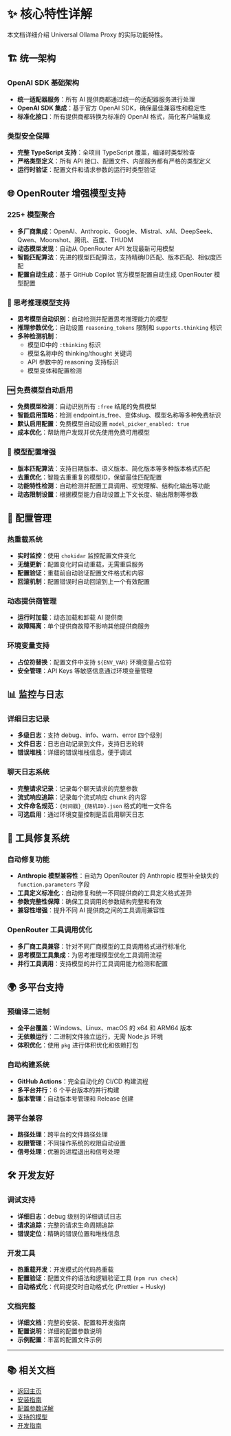 # ✨ 核心特性详解

本文档详细介绍 Universal Ollama Proxy 的实际功能特性。

## 🏗️ 统一架构

### OpenAI SDK 基础架构

- **统一适配器服务**：所有 AI 提供商都通过统一的适配器服务进行处理
- **OpenAI SDK 集成**：基于官方 OpenAI SDK，确保最佳兼容性和稳定性
- **标准化接口**：所有提供商都转换为标准的 OpenAI 格式，简化客户端集成

### 类型安全保障

- **完整 TypeScript 支持**：全项目 TypeScript 覆盖，编译时类型检查
- **严格类型定义**：所有 API 接口、配置文件、内部服务都有严格的类型定义
- **运行时验证**：配置文件和请求参数的运行时类型验证

## 🌐 OpenRouter 增强模型支持

### 225+ 模型聚合

- **多厂商集成**：OpenAI、Anthropic、Google、Mistral、xAI、DeepSeek、Qwen、Moonshot、腾讯、百度、THUDM
- **动态模型发现**：自动从 OpenRouter API 发现最新可用模型
- **智能匹配算法**：先进的模型匹配算法，支持精确ID匹配、版本匹配、相似度匹配
- **配置自动生成**：基于 GitHub Copilot 官方模型配置自动生成 OpenRouter 模型配置

### 🧠 思考推理模型支持

- **思考模型自动识别**：自动检测并配置思考推理能力的模型
- **推理参数优化**：自动设置 `reasoning_tokens` 限制和 `supports.thinking` 标识
- **多种检测机制**：
  - 模型ID中的 `:thinking` 标识
  - 模型名称中的 thinking/thought 关键词
  - API 参数中的 reasoning 支持标识
  - 模型变体和配置检测

### 🆓 免费模型自动启用

- **免费模型检测**：自动识别所有 `:free` 结尾的免费模型
- **智能启用策略**：检测 endpoint.is_free、变体slug、模型名称等多种免费标识
- **默认启用配置**：免费模型自动设置 `model_picker_enabled: true`
- **成本优化**：帮助用户发现并优先使用免费可用模型

### 🔄 模型配置增强

- **版本匹配算法**：支持日期版本、语义版本、简化版本等多种版本格式匹配
- **去重优化**：智能去重重复的模型ID，保留最佳匹配配置
- **功能特性检测**：自动检测并配置工具调用、视觉理解、结构化输出等功能
- **动态限制设置**：根据模型能力自动设置上下文长度、输出限制等参数

## 🔄 配置管理

### 热重载系统

- **实时监控**：使用 `chokidar` 监控配置文件变化
- **无缝更新**：配置变化时自动重载，无需重启服务
- **配置验证**：重载前自动验证配置文件格式和内容
- **回滚机制**：配置错误时自动回滚到上一个有效配置

### 动态提供商管理

- **运行时加载**：动态加载和卸载 AI 提供商
- **故障隔离**：单个提供商故障不影响其他提供商服务

### 环境变量支持

- **占位符替换**：配置文件中支持 `${ENV_VAR}` 环境变量占位符
- **安全管理**：API Keys 等敏感信息通过环境变量管理

## 📊 监控与日志

### 详细日志记录

- **多级日志**：支持 debug、info、warn、error 四个级别
- **文件日志**：日志自动记录到文件，支持日志轮转
- **错误堆栈**：详细的错误堆栈信息，便于调试

### 聊天日志系统

- **完整请求记录**：记录每个聊天请求的完整参数
- **流式响应追踪**：记录每个流式响应 chunk 的内容
- **文件命名规范**：`{时间戳}_{随机ID}.json` 格式的唯一文件名
- **可选启用**：通过环境变量控制是否启用聊天日志

## 🔧 工具修复系统

### 自动修复功能

- **Anthropic 模型兼容性**：自动为 OpenRouter 的 Anthropic 模型补全缺失的
  `function.parameters` 字段
- **工具定义标准化**：自动修复和统一不同提供商的工具定义格式差异
- **参数完整性保障**：确保工具调用的参数结构完整和有效
- **兼容性增强**：提升不同 AI 提供商之间的工具调用兼容性

### OpenRouter 工具调用优化

- **多厂商工具兼容**：针对不同厂商模型的工具调用格式进行标准化
- **思考模型工具集成**：为思考推理模型优化工具调用流程
- **并行工具调用**：支持模型的并行工具调用能力检测和配置

## 🌍 多平台支持

### 预编译二进制

- **全平台覆盖**：Windows、Linux、macOS 的 x64 和 ARM64 版本
- **无依赖运行**：二进制文件独立运行，无需 Node.js 环境
- **体积优化**：使用 `pkg` 进行体积优化和依赖打包

### 自动构建系统

- **GitHub Actions**：完全自动化的 CI/CD 构建流程
- **多平台并行**：6 个平台版本的并行构建
- **版本管理**：自动版本号管理和 Release 创建

### 跨平台兼容

- **路径处理**：跨平台的文件路径处理
- **权限管理**：不同操作系统的权限自动设置
- **信号处理**：优雅的进程退出和信号处理

## 🛠️ 开发友好

### 调试支持

- **详细日志**：debug 级别的详细调试日志
- **请求追踪**：完整的请求生命周期追踪
- **错误定位**：精确的错误位置和堆栈信息

### 开发工具

- **热重载开发**：开发模式的代码热重载
- **配置验证**：配置文件的语法和逻辑验证工具 (`npm run check`)
- **自动格式化**：代码提交时自动格式化 (Prettier + Husky)

### 文档完整

- **详细文档**：完整的安装、配置和开发指南
- **配置说明**：详细的配置参数说明
- **示例配置**：丰富的配置文件示例

---

## 📚 相关文档

- [返回主页](../README.md)
- [安装指南](./INSTALLATION_GUIDE.md)
- [配置参数详解](./CONFIGURATION.md)
- [支持的模型](./SUPPORTED_MODELS.md)
- [开发指南](./DEVELOPMENT.md)

